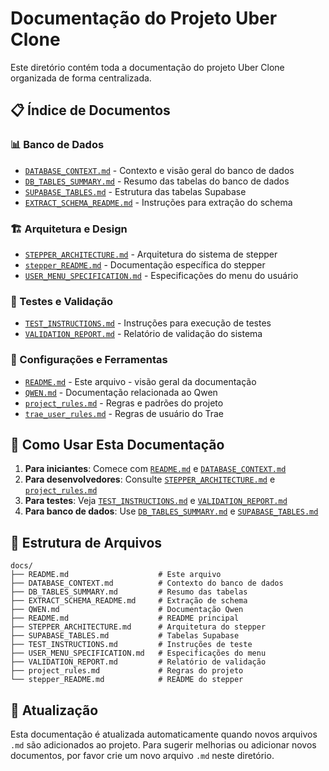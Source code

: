 # Documentação do Projeto Uber Clone

Este diretório contém toda a documentação do projeto Uber Clone organizada de forma centralizada.

## 📋 Índice de Documentos

### 📊 Banco de Dados
- [`DATABASE_CONTEXT.md`](DATABASE_CONTEXT.md) - Contexto e visão geral do banco de dados
- [`DB_TABLES_SUMMARY.md`](DB_TABLES_SUMMARY.md) - Resumo das tabelas do banco de dados
- [`SUPABASE_TABLES.md`](SUPABASE_TABLES.md) - Estrutura das tabelas Supabase
- [`EXTRACT_SCHEMA_README.md`](EXTRACT_SCHEMA_README.md) - Instruções para extração do schema

### 🏗️ Arquitetura e Design
- [`STEPPER_ARCHITECTURE.md`](STEPPER_ARCHITECTURE.md) - Arquitetura do sistema de stepper
- [`stepper_README.md`](stepper_README.md) - Documentação específica do stepper
- [`USER_MENU_SPECIFICATION.md`](USER_MENU_SPECIFICATION.md) - Especificações do menu do usuário

### 🧪 Testes e Validação
- [`TEST_INSTRUCTIONS.md`](TEST_INSTRUCTIONS.md) - Instruções para execução de testes
- [`VALIDATION_REPORT.md`](VALIDATION_REPORT.md) - Relatório de validação do sistema

### 🤖 Configurações e Ferramentas
- [`README.md`](README.md) - Este arquivo - visão geral da documentação
- [`QWEN.md`](QWEN.md) - Documentação relacionada ao Qwen
- [`project_rules.md`](project_rules.md) - Regras e padrões do projeto
- [`trae_user_rules.md`](trae_user_rules.md) - Regras de usuário do Trae

## 🚀 Como Usar Esta Documentação

1. **Para iniciantes**: Comece com [`README.md`](README.md) e [`DATABASE_CONTEXT.md`](DATABASE_CONTEXT.md)
2. **Para desenvolvedores**: Consulte [`STEPPER_ARCHITECTURE.md`](STEPPER_ARCHITECTURE.md) e [`project_rules.md`](project_rules.md)
3. **Para testes**: Veja [`TEST_INSTRUCTIONS.md`](TEST_INSTRUCTIONS.md) e [`VALIDATION_REPORT.md`](VALIDATION_REPORT.md)
4. **Para banco de dados**: Use [`DB_TABLES_SUMMARY.md`](DB_TABLES_SUMMARY.md) e [`SUPABASE_TABLES.md`](SUPABASE_TABLES.md)

## 📁 Estrutura de Arquivos

```
docs/
├── README.md                    # Este arquivo
├── DATABASE_CONTEXT.md          # Contexto do banco de dados
├── DB_TABLES_SUMMARY.md         # Resumo das tabelas
├── EXTRACT_SCHEMA_README.md     # Extração de schema
├── QWEN.md                      # Documentação Qwen
├── README.md                    # README principal
├── STEPPER_ARCHITECTURE.md      # Arquitetura do stepper
├── SUPABASE_TABLES.md           # Tabelas Supabase
├── TEST_INSTRUCTIONS.md         # Instruções de teste
├── USER_MENU_SPECIFICATION.md   # Especificações do menu
├── VALIDATION_REPORT.md         # Relatório de validação
├── project_rules.md             # Regras do projeto
└── stepper_README.md            # README do stepper
```

## 🔄 Atualização

Esta documentação é atualizada automaticamente quando novos arquivos `.md` são adicionados ao projeto. Para sugerir melhorias ou adicionar novos documentos, por favor crie um novo arquivo `.md` neste diretório.